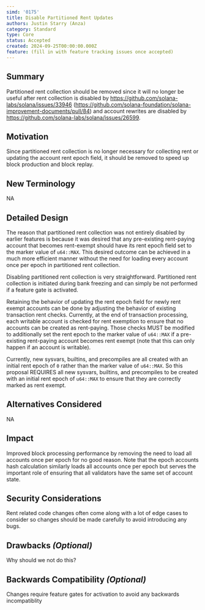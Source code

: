 ```yaml
---
simd: '0175'
title: Disable Partitioned Rent Updates
authors: Justin Starry (Anza)
category: Standard
type: Core
status: Accepted
created: 2024-09-25T00:00:00.000Z
feature: (fill in with feature tracking issues once accepted)
---
```


## Summary

Partitioned rent collection should be removed since it will no longer be useful
after rent collection is disabled by
https://github.com/solana-labs/solana/issues/33946
(https://github.com/solana-foundation/solana-improvement-documents/pull/84) and
account rewrites are disabled by
https://github.com/solana-labs/solana/issues/26599.

## Motivation

Since partitioned rent collection is no longer necessary for collecting rent or
updating the account rent epoch field, it should be removed to speed up block
production and block replay.

## New Terminology

NA

## Detailed Design

The reason that partitioned rent collection was not entirely disabled by earlier
features is because it was desired that any pre-existing rent-paying account
that becomes rent-exempt should have its rent epoch field set to the marker
value of `u64::MAX`. This desired outcome can be achieved in a much more
efficient manner without the need for loading every account once per epoch in
partitioned rent collection.

Disabling partitioned rent collection is very straightforward. Partitioned rent
collection is initiated during bank freezing and can simply be not performed if
a feature gate is activated.

Retaining the behavior of updating the rent epoch field for newly rent exempt
accounts can be done by adjusting the behavior of existing transaction rent
checks. Currently, at the end of transaction processing, each writable account
is checked for rent exemption to ensure that no accounts can be created as
rent-paying. Those checks MUST be modified to additionally set the rent epoch
to the marker value of `u64::MAX` if a pre-existing rent-paying account becomes
rent exempt (note that this can only happen if an account is writable).

Currently, new sysvars, builtins, and precompiles are all created with an
initial rent epoch of `0` rather than the marker value of `u64::MAX`. So this
proposal REQUIRES all new sysvars, builtins, and precompiles to be created with
an initial rent epoch of `u64::MAX` to ensure that they are correctly marked as
rent exempt.

## Alternatives Considered

NA

## Impact

Improved block processing performance by removing the need to load all accounts
once per epoch for no good reason. Note that the epoch accounts hash calculation
similarly loads all accounts once per epoch but serves the important role of
ensuring that all validators have the same set of account state.

## Security Considerations

Rent related code changes often come along with a lot of edge cases to consider
so changes should be made carefully to avoid introducing any bugs.

## Drawbacks *(Optional)*

Why should we not do this?

## Backwards Compatibility *(Optional)*

Changes require feature gates for activation to avoid any backwards incompatiblity
